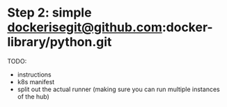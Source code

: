 # Step 2: simple dockerisegit@github.com:docker-library/python.git

TODO:
- instructions
- k8s manifest
- split out the actual runner (making sure you can run multiple instances of the hub)
